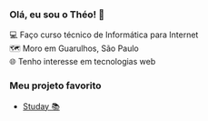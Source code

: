 ### Olá, eu sou o Théo! 👋

💻 Faço curso técnico de Informática para Internet<br>
🗺️ Moro em Guarulhos, São Paulo<br>
🌐 Tenho interesse em tecnologias web

### Meu projeto favorito

- [Studay 📚](https://theogiovedi.github.io/studay/)

